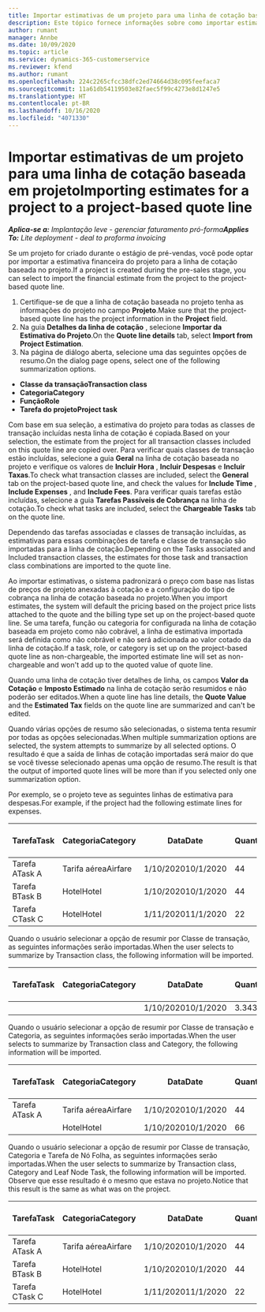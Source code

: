 ```yaml
---
title: Importar estimativas de um projeto para uma linha de cotação baseada em projeto
description: Este tópico fornece informações sobre como importar estimativas de um projeto para uma linha de cotação.
author: rumant
manager: Annbe
ms.date: 10/09/2020
ms.topic: article
ms.service: dynamics-365-customerservice
ms.reviewer: kfend
ms.author: rumant
ms.openlocfilehash: 224c2265cfcc38dfc2ed74664d38c095feefaca7
ms.sourcegitcommit: 11a61db54119503e82faec5f99c4273e8d1247e5
ms.translationtype: HT
ms.contentlocale: pt-BR
ms.lasthandoff: 10/16/2020
ms.locfileid: "4071330"
---
```

# <a name="importing-estimates-for-a-project-to-a-project-based-quote-line"></a><span data-ttu-id="3c336-103">Importar estimativas de um projeto para uma linha de cotação baseada em projeto</span><span class="sxs-lookup"><span data-stu-id="3c336-103">Importing estimates for a project to a project-based quote line</span></span>

<span data-ttu-id="3c336-104">_**Aplica-se a:** Implantação leve - gerenciar faturamento pró-forma_</span><span class="sxs-lookup"><span data-stu-id="3c336-104">_**Applies To:** Lite deployment - deal to proforma invoicing_</span></span>

<span data-ttu-id="3c336-105">Se um projeto for criado durante o estágio de pré-vendas, você pode optar por importar a estimativa financeira do projeto para a linha de cotação baseada no projeto.</span><span class="sxs-lookup"><span data-stu-id="3c336-105">If a project is created during the pre-sales stage, you can select to import the financial estimate from the project to the project-based quote line.</span></span>

1. <span data-ttu-id="3c336-106">Certifique-se de que a linha de cotação baseada no projeto tenha as informações do projeto no campo **Projeto**.</span><span class="sxs-lookup"><span data-stu-id="3c336-106">Make sure that the project-based quote line has the project information in the **Project** field.</span></span>
2. <span data-ttu-id="3c336-107">Na guia **Detalhes da linha de cotação** , selecione **Importar da Estimativa do Projeto**.</span><span class="sxs-lookup"><span data-stu-id="3c336-107">On the **Quote line details** tab, select **Import from Project Estimation**.</span></span>
3. <span data-ttu-id="3c336-108">Na página de diálogo aberta, selecione uma das seguintes opções de resumo.</span><span class="sxs-lookup"><span data-stu-id="3c336-108">On the dialog page opens, select one of the following summarization options.</span></span>

  - <span data-ttu-id="3c336-109">**Classe da transação**</span><span class="sxs-lookup"><span data-stu-id="3c336-109">**Transaction class**</span></span>
  - <span data-ttu-id="3c336-110">**Categoria**</span><span class="sxs-lookup"><span data-stu-id="3c336-110">**Category**</span></span>
  - <span data-ttu-id="3c336-111">**Função**</span><span class="sxs-lookup"><span data-stu-id="3c336-111">**Role**</span></span> 
  - <span data-ttu-id="3c336-112">**Tarefa do projeto**</span><span class="sxs-lookup"><span data-stu-id="3c336-112">**Project task**</span></span>

<span data-ttu-id="3c336-113">Com base em sua seleção, a estimativa do projeto para todas as classes de transação incluídas nesta linha de cotação é copiada.</span><span class="sxs-lookup"><span data-stu-id="3c336-113">Based on your selection, the estimate from the project for all transaction classes included on this quote line are copied over.</span></span> <span data-ttu-id="3c336-114">Para verificar quais classes de transação estão incluídas, selecione a guia **Geral** na linha de cotação baseada no projeto e verifique os valores de **Incluir Hora** , **Incluir Despesas** e **Incluir Taxas**.</span><span class="sxs-lookup"><span data-stu-id="3c336-114">To check what transaction classes are included, select the **General** tab on the project-based quote line, and check the values for **Include Time** , **Include Expenses** , and **Include Fees**.</span></span>  <span data-ttu-id="3c336-115">Para verificar quais tarefas estão incluídas, selecione a guia **Tarefas Passíveis de Cobrança** na linha de cotação.</span><span class="sxs-lookup"><span data-stu-id="3c336-115">To check what tasks are included, select the **Chargeable Tasks** tab on the quote line.</span></span>

<span data-ttu-id="3c336-116">Dependendo das tarefas associadas e classes de transação incluídas, as estimativas para essas combinações de tarefa e classe de transação são importadas para a linha de cotação.</span><span class="sxs-lookup"><span data-stu-id="3c336-116">Depending on the Tasks associated and Included transaction classes, the estimates for those task and transaction class combinations are imported to the quote line.</span></span>

<span data-ttu-id="3c336-117">Ao importar estimativas, o sistema padronizará o preço com base nas listas de preços de projeto anexadas à cotação e a configuração do tipo de cobrança na linha de cotação baseada no projeto.</span><span class="sxs-lookup"><span data-stu-id="3c336-117">When you import estimates, the system will default the pricing based on the project price lists attached to the quote and the billing type set up on the project-based quote line.</span></span> <span data-ttu-id="3c336-118">Se uma tarefa, função ou categoria for configurada na linha de cotação baseada em projeto como não cobrável, a linha de estimativa importada será definida como não cobrável e não será adicionada ao valor cotado da linha de cotação.</span><span class="sxs-lookup"><span data-stu-id="3c336-118">If a task, role, or category is set up on the project-based quote line as non-chargeable, the imported estimate line will set as non-chargeable and won't add up to the quoted value of quote line.</span></span>

<span data-ttu-id="3c336-119">Quando uma linha de cotação tiver detalhes de linha, os campos **Valor da Cotação** e **Imposto Estimado** na linha de cotação serão resumidos e não poderão ser editados.</span><span class="sxs-lookup"><span data-stu-id="3c336-119">When a quote line has line details, the **Quote Value** and the **Estimated Tax** fields on the quote line are summarized and can't be edited.</span></span>

<span data-ttu-id="3c336-120">Quando várias opções de resumo são selecionadas, o sistema tenta resumir por todas as opções selecionadas.</span><span class="sxs-lookup"><span data-stu-id="3c336-120">When multiple summarization options are selected, the system attempts to summarize by all selected options.</span></span> <span data-ttu-id="3c336-121">O resultado é que a saída de linhas de cotação importadas será maior do que se você tivesse selecionado apenas uma opção de resumo.</span><span class="sxs-lookup"><span data-stu-id="3c336-121">The result is that the output of imported quote lines will be more than if you selected only one summarization option.</span></span>

<span data-ttu-id="3c336-122">Por exemplo, se o projeto teve as seguintes linhas de estimativa para despesas.</span><span class="sxs-lookup"><span data-stu-id="3c336-122">For example, if the project had the following estimate lines for expenses.</span></span>

| <span data-ttu-id="3c336-123">Tarefa</span><span class="sxs-lookup"><span data-stu-id="3c336-123">Task</span></span> | <span data-ttu-id="3c336-124">Categoria</span><span class="sxs-lookup"><span data-stu-id="3c336-124">Category</span></span> | <span data-ttu-id="3c336-125">Data</span><span class="sxs-lookup"><span data-stu-id="3c336-125">Date</span></span> | <span data-ttu-id="3c336-126">Quantidade</span><span class="sxs-lookup"><span data-stu-id="3c336-126">Quantity</span></span> | <span data-ttu-id="3c336-127">Preço unitário</span><span class="sxs-lookup"><span data-stu-id="3c336-127">Unit price</span></span> | <span data-ttu-id="3c336-128">Valor</span><span class="sxs-lookup"><span data-stu-id="3c336-128">Amount</span></span> |
| --- | --- | --- | --- | --- | --- |
| <span data-ttu-id="3c336-129">Tarefa A</span><span class="sxs-lookup"><span data-stu-id="3c336-129">Task A</span></span> | <span data-ttu-id="3c336-130">Tarifa aérea</span><span class="sxs-lookup"><span data-stu-id="3c336-130">Airfare</span></span> | <span data-ttu-id="3c336-131">1/10/2020</span><span class="sxs-lookup"><span data-stu-id="3c336-131">10/1/2020</span></span> | <span data-ttu-id="3c336-132">4</span><span class="sxs-lookup"><span data-stu-id="3c336-132">4</span></span> | <span data-ttu-id="3c336-133">400</span><span class="sxs-lookup"><span data-stu-id="3c336-133">400</span></span> | <span data-ttu-id="3c336-134">1600</span><span class="sxs-lookup"><span data-stu-id="3c336-134">1600</span></span> |
| <span data-ttu-id="3c336-135">Tarefa B</span><span class="sxs-lookup"><span data-stu-id="3c336-135">Task B</span></span> | <span data-ttu-id="3c336-136">Hotel</span><span class="sxs-lookup"><span data-stu-id="3c336-136">Hotel</span></span> | <span data-ttu-id="3c336-137">1/10/2020</span><span class="sxs-lookup"><span data-stu-id="3c336-137">10/1/2020</span></span> | <span data-ttu-id="3c336-138">4</span><span class="sxs-lookup"><span data-stu-id="3c336-138">4</span></span> | <span data-ttu-id="3c336-139">200</span><span class="sxs-lookup"><span data-stu-id="3c336-139">200</span></span> | <span data-ttu-id="3c336-140">800</span><span class="sxs-lookup"><span data-stu-id="3c336-140">800</span></span> |
| <span data-ttu-id="3c336-141">Tarefa C</span><span class="sxs-lookup"><span data-stu-id="3c336-141">Task C</span></span> | <span data-ttu-id="3c336-142">Hotel</span><span class="sxs-lookup"><span data-stu-id="3c336-142">Hotel</span></span> | <span data-ttu-id="3c336-143">1/11/2020</span><span class="sxs-lookup"><span data-stu-id="3c336-143">11/1/2020</span></span> | <span data-ttu-id="3c336-144">2</span><span class="sxs-lookup"><span data-stu-id="3c336-144">2</span></span> | <span data-ttu-id="3c336-145">200</span><span class="sxs-lookup"><span data-stu-id="3c336-145">200</span></span> | <span data-ttu-id="3c336-146">400</span><span class="sxs-lookup"><span data-stu-id="3c336-146">400</span></span> |

<span data-ttu-id="3c336-147">Quando o usuário selecionar a opção de resumir por Classe de transação, as seguintes informações serão importadas.</span><span class="sxs-lookup"><span data-stu-id="3c336-147">When the user selects to summarize by Transaction class, the following information will be imported.</span></span>

| <span data-ttu-id="3c336-148">Tarefa</span><span class="sxs-lookup"><span data-stu-id="3c336-148">Task</span></span> | <span data-ttu-id="3c336-149">Categoria</span><span class="sxs-lookup"><span data-stu-id="3c336-149">Category</span></span> | <span data-ttu-id="3c336-150">Data</span><span class="sxs-lookup"><span data-stu-id="3c336-150">Date</span></span> | <span data-ttu-id="3c336-151">Quantidade</span><span class="sxs-lookup"><span data-stu-id="3c336-151">Quantity</span></span> | <span data-ttu-id="3c336-152">Preço unitário</span><span class="sxs-lookup"><span data-stu-id="3c336-152">Unit price</span></span> | <span data-ttu-id="3c336-153">Valor</span><span class="sxs-lookup"><span data-stu-id="3c336-153">Amount</span></span> |
| --- | --- | --- | --- | --- | --- |
|||<span data-ttu-id="3c336-154">1/10/2020</span><span class="sxs-lookup"><span data-stu-id="3c336-154">10/1/2020</span></span> | <span data-ttu-id="3c336-155">3.34</span><span class="sxs-lookup"><span data-stu-id="3c336-155">3.34</span></span> | <span data-ttu-id="3c336-156">840</span><span class="sxs-lookup"><span data-stu-id="3c336-156">840</span></span> | <span data-ttu-id="3c336-157">2800</span><span class="sxs-lookup"><span data-stu-id="3c336-157">2800</span></span> |

<span data-ttu-id="3c336-158">Quando o usuário selecionar a opção de resumir por Classe de transação e Categoria, as seguintes informações serão importadas.</span><span class="sxs-lookup"><span data-stu-id="3c336-158">When the user selects to summarize by Transaction class and Category, the following information will be imported.</span></span>

| <span data-ttu-id="3c336-159">Tarefa</span><span class="sxs-lookup"><span data-stu-id="3c336-159">Task</span></span> | <span data-ttu-id="3c336-160">Categoria</span><span class="sxs-lookup"><span data-stu-id="3c336-160">Category</span></span> | <span data-ttu-id="3c336-161">Data</span><span class="sxs-lookup"><span data-stu-id="3c336-161">Date</span></span> | <span data-ttu-id="3c336-162">Quantidade</span><span class="sxs-lookup"><span data-stu-id="3c336-162">Quantity</span></span> | <span data-ttu-id="3c336-163">Preço unitário</span><span class="sxs-lookup"><span data-stu-id="3c336-163">Unit price</span></span> | <span data-ttu-id="3c336-164">Valor</span><span class="sxs-lookup"><span data-stu-id="3c336-164">Amount</span></span> |
| --- | --- | --- | --- | --- | --- |
| <span data-ttu-id="3c336-165">Tarefa A</span><span class="sxs-lookup"><span data-stu-id="3c336-165">Task A</span></span> | <span data-ttu-id="3c336-166">Tarifa aérea</span><span class="sxs-lookup"><span data-stu-id="3c336-166">Airfare</span></span> | <span data-ttu-id="3c336-167">1/10/2020</span><span class="sxs-lookup"><span data-stu-id="3c336-167">10/1/2020</span></span> | <span data-ttu-id="3c336-168">4</span><span class="sxs-lookup"><span data-stu-id="3c336-168">4</span></span> | <span data-ttu-id="3c336-169">400</span><span class="sxs-lookup"><span data-stu-id="3c336-169">400</span></span> | <span data-ttu-id="3c336-170">1600</span><span class="sxs-lookup"><span data-stu-id="3c336-170">1600</span></span> |
| | <span data-ttu-id="3c336-171">Hotel</span><span class="sxs-lookup"><span data-stu-id="3c336-171">Hotel</span></span> | <span data-ttu-id="3c336-172">1/10/2020</span><span class="sxs-lookup"><span data-stu-id="3c336-172">10/1/2020</span></span> | <span data-ttu-id="3c336-173">6</span><span class="sxs-lookup"><span data-stu-id="3c336-173">6</span></span> | <span data-ttu-id="3c336-174">200</span><span class="sxs-lookup"><span data-stu-id="3c336-174">200</span></span> | <span data-ttu-id="3c336-175">1200</span><span class="sxs-lookup"><span data-stu-id="3c336-175">1200</span></span> |

<span data-ttu-id="3c336-176">Quando o usuário selecionar a opção de resumir por Classe de transação, Categoria e Tarefa de Nó Folha, as seguintes informações serão importadas.</span><span class="sxs-lookup"><span data-stu-id="3c336-176">When the user selects to summarize by Transaction class, Category and Leaf Node Task, the following information will be imported.</span></span> <span data-ttu-id="3c336-177">Observe que esse resultado é o mesmo que estava no projeto.</span><span class="sxs-lookup"><span data-stu-id="3c336-177">Notice that this result is the same as what was on the project.</span></span>

| <span data-ttu-id="3c336-178">Tarefa</span><span class="sxs-lookup"><span data-stu-id="3c336-178">Task</span></span> | <span data-ttu-id="3c336-179">Categoria</span><span class="sxs-lookup"><span data-stu-id="3c336-179">Category</span></span> | <span data-ttu-id="3c336-180">Data</span><span class="sxs-lookup"><span data-stu-id="3c336-180">Date</span></span> | <span data-ttu-id="3c336-181">Quantidade</span><span class="sxs-lookup"><span data-stu-id="3c336-181">Quantity</span></span> | <span data-ttu-id="3c336-182">Preço unitário</span><span class="sxs-lookup"><span data-stu-id="3c336-182">Unit price</span></span> | <span data-ttu-id="3c336-183">Valor</span><span class="sxs-lookup"><span data-stu-id="3c336-183">Amount</span></span> |
| --- | --- | --- | --- | --- | --- |
| <span data-ttu-id="3c336-184">Tarefa A</span><span class="sxs-lookup"><span data-stu-id="3c336-184">Task A</span></span> | <span data-ttu-id="3c336-185">Tarifa aérea</span><span class="sxs-lookup"><span data-stu-id="3c336-185">Airfare</span></span> | <span data-ttu-id="3c336-186">1/10/2020</span><span class="sxs-lookup"><span data-stu-id="3c336-186">10/1/2020</span></span> | <span data-ttu-id="3c336-187">4</span><span class="sxs-lookup"><span data-stu-id="3c336-187">4</span></span> | <span data-ttu-id="3c336-188">400</span><span class="sxs-lookup"><span data-stu-id="3c336-188">400</span></span> | <span data-ttu-id="3c336-189">1600</span><span class="sxs-lookup"><span data-stu-id="3c336-189">1600</span></span> |
| <span data-ttu-id="3c336-190">Tarefa B</span><span class="sxs-lookup"><span data-stu-id="3c336-190">Task B</span></span> | <span data-ttu-id="3c336-191">Hotel</span><span class="sxs-lookup"><span data-stu-id="3c336-191">Hotel</span></span> | <span data-ttu-id="3c336-192">1/10/2020</span><span class="sxs-lookup"><span data-stu-id="3c336-192">10/1/2020</span></span> | <span data-ttu-id="3c336-193">4</span><span class="sxs-lookup"><span data-stu-id="3c336-193">4</span></span> | <span data-ttu-id="3c336-194">200</span><span class="sxs-lookup"><span data-stu-id="3c336-194">200</span></span> | <span data-ttu-id="3c336-195">800</span><span class="sxs-lookup"><span data-stu-id="3c336-195">800</span></span> |
| <span data-ttu-id="3c336-196">Tarefa C</span><span class="sxs-lookup"><span data-stu-id="3c336-196">Task C</span></span> | <span data-ttu-id="3c336-197">Hotel</span><span class="sxs-lookup"><span data-stu-id="3c336-197">Hotel</span></span> | <span data-ttu-id="3c336-198">1/11/2020</span><span class="sxs-lookup"><span data-stu-id="3c336-198">11/1/2020</span></span> | <span data-ttu-id="3c336-199">2</span><span class="sxs-lookup"><span data-stu-id="3c336-199">2</span></span> | <span data-ttu-id="3c336-200">200</span><span class="sxs-lookup"><span data-stu-id="3c336-200">200</span></span> | <span data-ttu-id="3c336-201">400</span><span class="sxs-lookup"><span data-stu-id="3c336-201">400</span></span> |
